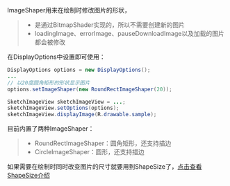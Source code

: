 ImageShaper用来在绘制时修改图片的形状，

>* 是通过BitmapShader实现的，所以不需要创建新的图片
>* loadingImage、errorImage、pauseDownloadImage以及加载的图片都会被修改

在DisplayOptions中设置即可使用：

```java
DisplayOptions options = new DisplayOptions();
...
// 以20度圆角矩形的形状显示图片
options.setImageShaper(new RoundRectImageShaper(20));

SketchImageView sketchImageView = ...;
sketchImageView.setOptions(options);
sketchImageView.displayImage(R.drawable.sample);
```

目前内置了两种ImageShaper：
>* RoundRectImageShaper：圆角矩形，还支持描边
>* CircleImageShaper：圆形，还支持描边

如果需要在绘制时同时改变图片的尺寸就要用到ShapeSize了，[点击查看ShapeSize介绍](shape_size.md)
